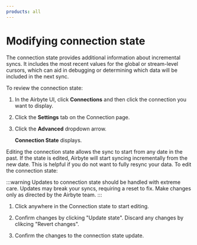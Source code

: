 ```yaml
---
products: all
---
```


# Modifying connection state

The connection state provides additional information about incremental syncs. It includes the most recent values for the global or stream-level cursors, which can aid in debugging or determining which data will be included in the next sync. 

To review the connection state:
1. In the Airbyte UI, click **Connections** and then click the connection you want to display.

2. Click the **Settings** tab on the Connection page.

3. Click the **Advanced** dropdown arrow. 

    **Connection State** displays.

Editing the connection state allows the sync to start from any date in the past. If the state is edited, Airbyte will start syncing incrementally from the new date. This is helpful if you do not want to fully resync your data. To edit the connection state:

:::warning
Updates to connection state should be handled with extreme care. Updates may break your syncs, requiring a reset to fix. Make changes only as directed by the Airbyte team.
:::

1. Click anywhere in the Connection state to start editing.

2. Confirm changes by clicking "Update state". Discard any changes by clikcing "Revert changes".

3. Confirm the changes to the connection state update. 